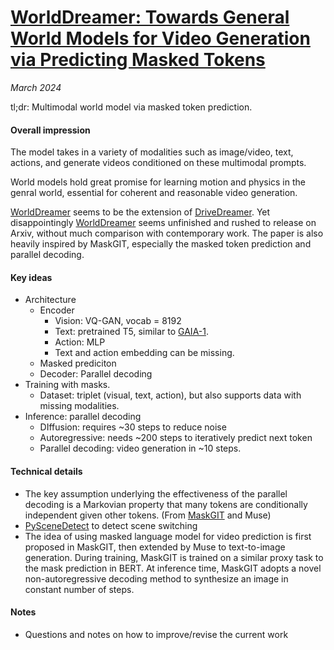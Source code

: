 # [WorldDreamer: Towards General World Models for Video Generation via Predicting Masked Tokens](https://arxiv.org/abs/2401.09985)

_March 2024_

tl;dr: Multimodal world model via masked token prediction.

#### Overall impression
The model takes in a variety of modalities such as image/video, text, actions, and generate videos conditioned on these multimodal prompts.

World models hold great promise for learning motion and physics in the genral world, essential for coherent and reasonable video generation.

[WorldDreamer](world_dreamer.md) seems to be the extension of [DriveDreamer](drive_dreamer.md). Yet disappointingly [WorldDreamer](world_dreamer.md) seems unfinished and rushed to release on Arxiv, without much comparison with contemporary work. The paper is also heavily inspired by MaskGIT, especially the masked token prediction and parallel decoding.

#### Key ideas
- Architecture
	- Encoder
		- Vision: VQ-GAN, vocab = 8192
		- Text: pretrained T5, similar to [GAIA-1](gaia_1.md).
		- Action: MLP
		- Text and action embedding can be missing.
	- Masked prediciton
	- Decoder: Parallel decoding
- Training with masks.
	- Dataset: triplet (visual, text, action), but also supports data with missing modalities.
- Inference: parallel decoding
	- DIffusion: requires ~30 steps to reduce noise
	- Autoregressive: needs ~200 steps to iteratively predict next token
	- Parallel decoding: video generation in ~10 steps.


#### Technical details
- The key assumption underlying the effectiveness of the parallel decoding is a Markovian
property that many tokens are conditionally independent given other tokens. (From [MaskGIT](https://masked-generative-image-transformer.github.io/) and Muse)
- [PySceneDetect](https://github.com/Breakthrough/PySceneDetect) to detect scene switching
- The idea of using masked language model for video prediction is first proposed in MaskGIT, then extended by Muse to text-to-image generation. During training, MaskGIT is trained on a similar proxy task to the mask prediction in BERT. At inference time, MaskGIT adopts a novel non-autoregressive decoding method to synthesize an image in constant number of steps.

#### Notes
- Questions and notes on how to improve/revise the current work


